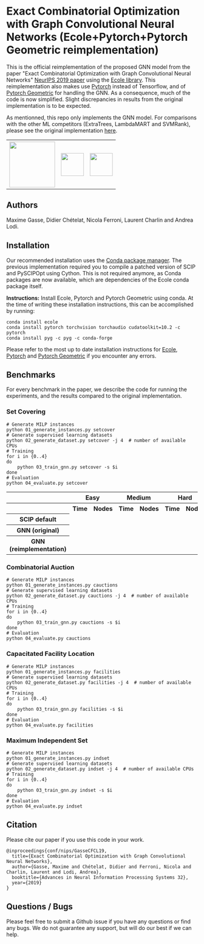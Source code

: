 # Exact Combinatorial Optimization with Graph Convolutional Neural Networks (Ecole+Pytorch+Pytorch Geometric reimplementation)

This is the official reimplementation of the proposed GNN model from the paper "Exact Combinatorial Optimization with Graph Convolutional Neural Networks" [NeurIPS 2019 paper](https://arxiv.org/abs/1906.01629) using the [Ecole library](https://github.com/ds4dm/ecole). This reimplementation also makes use [Pytorch](https://github.com/pytorch/pytorch) instead of Tensorflow, and of [Pytorch Geometric](https://github.com/pyg-team/pytorch_geometric) for handling the GNN. As a consequence, much of the code is now simplified. Slight discrepancies in results from the original implementation is to be expected.

As mentionned, this repo only implements the GNN model. For comparisons with the other ML competitors (ExtraTrees, LambdaMART and SVMRank), please see the original implementation [here](https://github.com/ds4dm/learn2branch).

<table style='border:none;'>
  <tr>
    <th><img src="https://www.ecole.ai/images/ecole-logo.png" height="120"></th>
    <th><img src="https://github.com/pytorch/pytorch/blob/master/docs/source/_static/img/pytorch-logo-dark.png" height="60"></th>
    <th><img src="https://raw.githubusercontent.com/pyg-team/pytorch_geometric/master/docs/source/_static/img/pyg1.svg?sanitize=true" height="60"></th>
  </tr>
</table>

## Authors

Maxime Gasse, Didier Chételat, Nicola Ferroni, Laurent Charlin and Andrea Lodi.

## Installation

Our recommended installation uses the [Conda package manager](https://docs.conda.io/en/latest/miniconda.html). The previous implementation required you to compile a patched version of SCIP and PySCIPOpt using Cython. This is not required anymore, as Conda packages are now available, which are dependencies of the Ecole conda package itself.

__Instructions:__ Install Ecole, Pytorch and Pytorch Geometric using conda. At the time of writing these installation instructions, this can be accomplished by running:

```
conda install ecole
conda install pytorch torchvision torchaudio cudatoolkit=10.2 -c pytorch
conda install pyg -c pyg -c conda-forge
```

Please refer to the most up to date installation instructions for [Ecole](https://github.com/ds4dm/ecole#installation), [Pytorch](https://pytorch.org/get-started/locally) and [Pytorch Geometric](https://github.com/pyg-team/pytorch_geometric#installation) if you encounter any errors.

## Benchmarks

For every benchmark in the paper, we describe the code for running the experiments, and the results compared to the original implementation.

### Set Covering

```
# Generate MILP instances
python 01_generate_instances.py setcover
# Generate supervised learning datasets
python 02_generate_dataset.py setcover -j 4  # number of available CPUs
# Training
for i in {0..4}
do
    python 03_train_gnn.py setcover -s $i
done
# Evaluation
python 04_evaluate.py setcover
```

<table>
  <tr>
    <th></th>
    <th colspan="2">Easy</th>
    <th colspan="2">Medium</th>
    <th colspan="2">Hard</th>
  </tr>
  <tr>
    <th></th>
    <th>Time</th>
    <th>Nodes</th>
    <th>Time</th>
    <th>Nodes</th>
    <th>Time</th>
    <th>Nodes</th>
  </tr>
  <tr>
    <th>SCIP default</th>
    <td></td>
    <td></td>
    <td></td>
    <td></td>
    <td></td>
    <td></td>
  </tr>
  <tr>
    <th>GNN (original)</th>
    <td></td>
    <td></td>
    <td></td>
    <td></td>
    <td></td>
    <td></td>
  </tr>
  <tr>
    <th>GNN (reimplementation)</th>
    <td></td>
    <td></td>
    <td></td>
    <td></td>
    <td></td>
    <td></td>
  </tr>
</table>

### Combinatorial Auction
```
# Generate MILP instances
python 01_generate_instances.py cauctions
# Generate supervised learning datasets
python 02_generate_dataset.py cauctions -j 4  # number of available CPUs
# Training
for i in {0..4}
do
    python 03_train_gnn.py cauctions -s $i
done
# Evaluation
python 04_evaluate.py cauctions
```

### Capacitated Facility Location
```
# Generate MILP instances
python 01_generate_instances.py facilities
# Generate supervised learning datasets
python 02_generate_dataset.py facilities -j 4  # number of available CPUs
# Training
for i in {0..4}
do
    python 03_train_gnn.py facilities -s $i
done
# Evaluation
python 04_evaluate.py facilities
```

### Maximum Independent Set
```
# Generate MILP instances
python 01_generate_instances.py indset
# Generate supervised learning datasets
python 02_generate_dataset.py indset -j 4  # number of available CPUs
# Training
for i in {0..4}
do
    python 03_train_gnn.py indset -s $i
done
# Evaluation
python 04_evaluate.py indset
```

## Citation
Please cite our paper if you use this code in your work.
```
@inproceedings{conf/nips/GasseCFCL19,
  title={Exact Combinatorial Optimization with Graph Convolutional Neural Networks},
  author={Gasse, Maxime and Chételat, Didier and Ferroni, Nicola and Charlin, Laurent and Lodi, Andrea},
  booktitle={Advances in Neural Information Processing Systems 32},
  year={2019}
}
```

## Questions / Bugs
Please feel free to submit a Github issue if you have any questions or find any bugs. We do not guarantee any support, but will do our best if we can help.
